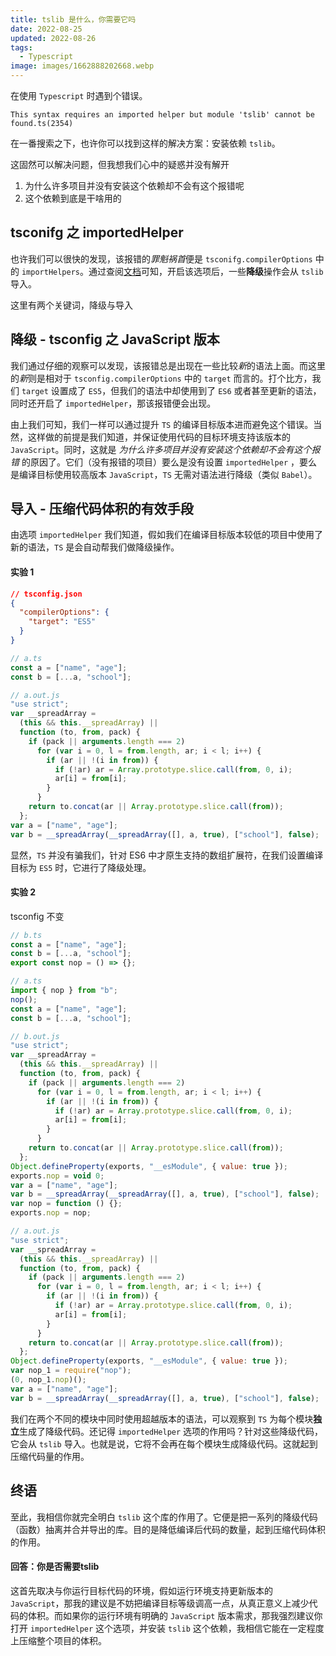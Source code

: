```yaml
---
title: tslib 是什么，你需要它吗
date: 2022-08-25
updated: 2022-08-26
tags:
  - Typescript
image: images/1662888202668.webp
---
```


在使用 `Typescript` 时遇到个错误。

```
This syntax requires an imported helper but module 'tslib' cannot be found.ts(2354)
```

在一番搜索之下，也许你可以找到这样的解决方案：安装依赖 `tslib`。

这固然可以解决问题，但我想我们心中的疑惑并没有解开

1. 为什么许多项目并没有安装这个依赖却不会有这个报错呢
2. 这个依赖到底是干啥用的

## tsconifg 之 importedHelper

也许我们可以很快的发现，该报错的*罪魁祸首*便是 `tsconifg.compilerOptions` 中的 `importHelpers`。通过查阅[文档](https://www.typescriptlang.org/zh/tsconfig#importHelpers)可知，开启该选项后，一些**降级**操作会从 `tslib` 导入。

这里有两个关键词，降级与导入

## 降级 - tsconfig 之 JavaScript 版本

我们通过仔细的观察可以发现，该报错总是出现在一些比较*新*的语法上面。而这里的*新*则是相对于 `tsconfig.compilerOptions` 中的 `target` 而言的。打个比方，我们 `target` 设置成了 `ES5`，但我们的语法中却使用到了 `ES6` 或者甚至更新的语法，同时还开启了 `importedHelper`，那该报错便会出现。

由上我们可知，我们一样可以通过提升 `TS` 的编译目标版本进而避免这个错误。当然，这样做的前提是我们知道，并保证使用代码的目标环境支持该版本的 `JavaScript`。同时，这就是 _为什么许多项目并没有安装这个依赖却不会有这个报错_ 的原因了。它们（没有报错的项目）要么是没有设置 `importedHelper` ，要么是编译目标使用较高版本 `JavaScript`，`TS` 无需对语法进行降级（类似 `Babel`）。

## 导入 - 压缩代码体积的有效手段

由选项 `importedHelper` 我们知道，假如我们在编译目标版本较低的项目中使用了新的语法，`TS` 是会自动帮我们做降级操作。

#### 实验 1

```json
// tsconfig.json
{
  "compilerOptions": {
    "target": "ES5"
  }
}
```

```ts
// a.ts
const a = ["name", "age"];
const b = [...a, "school"];
```

```js
// a.out.js
"use strict";
var __spreadArray =
  (this && this.__spreadArray) ||
  function (to, from, pack) {
    if (pack || arguments.length === 2)
      for (var i = 0, l = from.length, ar; i < l; i++) {
        if (ar || !(i in from)) {
          if (!ar) ar = Array.prototype.slice.call(from, 0, i);
          ar[i] = from[i];
        }
      }
    return to.concat(ar || Array.prototype.slice.call(from));
  };
var a = ["name", "age"];
var b = __spreadArray(__spreadArray([], a, true), ["school"], false);
```

显然，`TS` 并没有骗我们，针对 ES6 中才原生支持的数组扩展符，在我们设置编译目标为 `ES5` 时，它进行了降级处理。

#### 实验 2

tsconfig 不变

```ts
// b.ts
const a = ["name", "age"];
const b = [...a, "school"];
export const nop = () => {};
```

```ts
// a.ts
import { nop } from "b";
nop();
const a = ["name", "age"];
const b = [...a, "school"];
```

```js
// b.out.js
"use strict";
var __spreadArray =
  (this && this.__spreadArray) ||
  function (to, from, pack) {
    if (pack || arguments.length === 2)
      for (var i = 0, l = from.length, ar; i < l; i++) {
        if (ar || !(i in from)) {
          if (!ar) ar = Array.prototype.slice.call(from, 0, i);
          ar[i] = from[i];
        }
      }
    return to.concat(ar || Array.prototype.slice.call(from));
  };
Object.defineProperty(exports, "__esModule", { value: true });
exports.nop = void 0;
var a = ["name", "age"];
var b = __spreadArray(__spreadArray([], a, true), ["school"], false);
var nop = function () {};
exports.nop = nop;
```

```js
// a.out.js
"use strict";
var __spreadArray =
  (this && this.__spreadArray) ||
  function (to, from, pack) {
    if (pack || arguments.length === 2)
      for (var i = 0, l = from.length, ar; i < l; i++) {
        if (ar || !(i in from)) {
          if (!ar) ar = Array.prototype.slice.call(from, 0, i);
          ar[i] = from[i];
        }
      }
    return to.concat(ar || Array.prototype.slice.call(from));
  };
Object.defineProperty(exports, "__esModule", { value: true });
var nop_1 = require("nop");
(0, nop_1.nop)();
var a = ["name", "age"];
var b = __spreadArray(__spreadArray([], a, true), ["school"], false);
```

我们在两个不同的模块中同时使用超越版本的语法，可以观察到 `TS` 为每个模块**独立**生成了降级代码。还记得 `importedHelper` 选项的作用吗？针对这些降级代码，它会从 `tslib` 导入。也就是说，它将不会再在每个模块生成降级代码。这就起到压缩代码量的作用。

## 终语

至此，我相信你就完全明白 `tslib` 这个库的作用了。它便是把一系列的降级代码（函数）抽离并合并导出的库。目的是降低编译后代码的数量，起到压缩代码体积的作用。

#### 回答：你是否需要tslib

这首先取决与你运行目标代码的环境，假如运行环境支持更新版本的`JavaScript`，那我的建议是不妨把编译目标等级调高一点，从真正意义上减少代码的体积。而如果你的运行环境有明确的 `JavaScript` 版本需求，那我强烈建议你打开 `importedHelper` 这个选项，并安装 `tslib` 这个依赖，我相信它能在一定程度上压缩整个项目的体积。